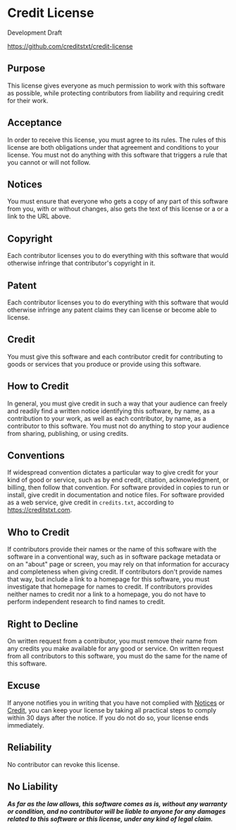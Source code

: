 # Credit License

Development Draft

<https://github.com/creditstxt/credit-license>

## Purpose

This license gives everyone as much permission to work with this software as possible, while protecting contributors from liability and requiring credit for their work.

## Acceptance

In order to receive this license, you must agree to its rules.  The rules of this license are both obligations under that agreement and conditions to your license.  You must not do anything with this software that triggers a rule that you cannot or will not follow.

## Notices

You must ensure that everyone who gets a copy of any part of this software from you, with or without changes, also gets the text of this license or a or a link to the URL above.

## Copyright

Each contributor licenses you to do everything with this software that would otherwise infringe that contributor's copyright in it.

## Patent

Each contributor licenses you to do everything with this software that would otherwise infringe any patent claims they can license or become able to license.

## Credit

You must give this software and each contributor credit for contributing to goods or services that you produce or provide using this software.

## How to Credit

In general, you must give credit in such a way that your audience can freely and readily find a written notice identifying this software, by name, as a contribution to your work, as well as each contributor, by name, as a contributor to this software.  You must not do anything to stop your audience from sharing, publishing, or using credits.

## Conventions

If widespread convention dictates a particular way to give credit for your kind of good or service, such as by end credit, citation, acknowledgment, or billing, then follow that convention.  For software provided in copies to run or install, give credit in documentation and notice files.  For software provided as a web service, give credit in `credits.txt`, according to <https://creditstxt.com>.

## Who to Credit

If contributors provide their names or the name of this software with the software in a conventional way, such as in software package metadata or on an "about" page or screen, you may rely on that information for accuracy and completeness when giving credit.  If contributors don't provide names that way, but include a link to a homepage for this software, you must investigate that homepage for names to credit.  If contributors provides neither names to credit nor a link to a homepage, you do not have to perform independent research to find names to credit.

## Right to Decline

On written request from a contributor, you must remove their name from any credits you make available for any good or service.  On written request from all contributors to this software, you must do the same for the name of this software.

## Excuse

If anyone notifies you in writing that you have not complied with [Notices](#notices) or [Credit](#credit), you can keep your license by taking all practical steps to comply within 30 days after the notice.  If you do not do so, your license ends immediately.

## Reliability

No contributor can revoke this license.

## No Liability

***As far as the law allows, this software comes as is, without any warranty or condition, and no contributor will be liable to anyone for any damages related to this software or this license, under any kind of legal claim.***
